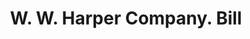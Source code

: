 ---
doi: 10.7916/D80K3MRB
date_other: '1923'
date_other_textual: '1923'
form: printed ephemera
genre:
- Invoices
name:
- W. W. Harper Company
object_in_context_url: https://biggert.cul.columbia.edu/items/view/ave_biggert_01693
subject_hierarchical_geographic:
- Zanesville, Ohio, United States
subject_name:
- W. W. Harper Company
title: W. W. Harper Company. Bill
sort_title: W. W. Harper Company. Bill
call_number: ave_biggert_01693
coordinates:
- 39.94611111111111,-82.01222222222222
pid: ave_biggert_01693
identifiers: ave_biggert_01693
thumbnail: https://derivativo-1.library.columbia.edu/iiif/2/ldpd:490770/full/!256,256/0/native.jpg
permalink: "/biggert/ave_biggert_01693/"
layout: iiif-image-page
---